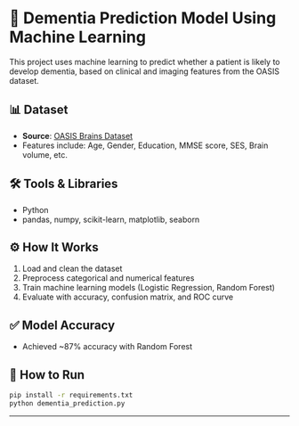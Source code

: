 # 🧠 Dementia Prediction Model Using Machine Learning

This project uses machine learning to predict whether a patient is likely to develop dementia, based on clinical and imaging features from the OASIS dataset.

## 📊 Dataset
- **Source**: [OASIS Brains Dataset](https://www.oasis-brains.org/)
- Features include: Age, Gender, Education, MMSE score, SES, Brain volume, etc.

## 🛠️ Tools & Libraries
- Python
- pandas, numpy, scikit-learn, matplotlib, seaborn

## ⚙️ How It Works
1. Load and clean the dataset
2. Preprocess categorical and numerical features
3. Train machine learning models (Logistic Regression, Random Forest)
4. Evaluate with accuracy, confusion matrix, and ROC curve

## ✅ Model Accuracy
- Achieved ~87% accuracy with Random Forest

## 🧪 How to Run
```bash
pip install -r requirements.txt
python dementia_prediction.py
```

---
